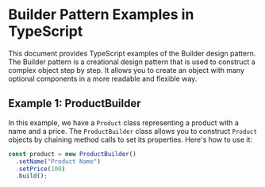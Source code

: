 # Builder Pattern Examples in TypeScript

This document provides TypeScript examples of the Builder design pattern. The Builder pattern is a creational design pattern that is used to construct a complex object step by step. It allows you to create an object with many optional components in a more readable and flexible way.

## Example 1: ProductBuilder

In this example, we have a `Product` class representing a product with a name and a price. The `ProductBuilder` class allows you to construct `Product` objects by chaining method calls to set its properties. Here's how to use it:

```typescript
const product = new ProductBuilder()
  .setName("Product Name")
  .setPrice(100)
  .build();
```